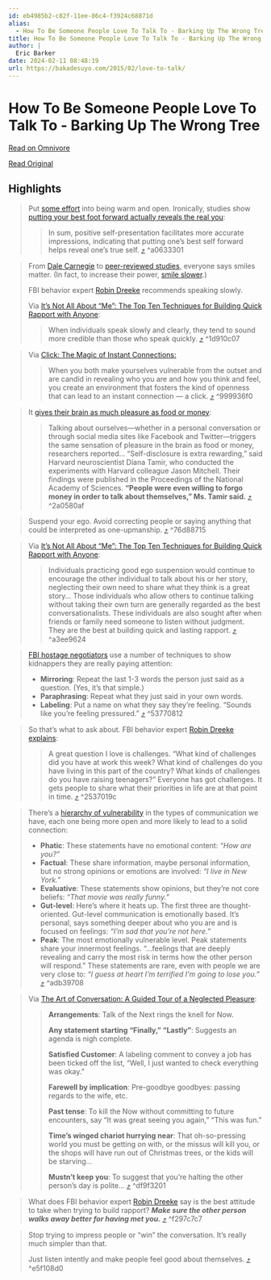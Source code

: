 ```yaml
---
id: eb4985b2-c82f-11ee-86c4-f3924c68871d
alias:
  - How To Be Someone People Love To Talk To - Barking Up The Wrong Tree
title: How To Be Someone People Love To Talk To - Barking Up The Wrong Tree
author: |
  Eric Barker
date: 2024-02-11 08:48:19
url: https://bakadesuyo.com/2015/02/love-to-talk/
---
```


# How To Be Someone People Love To Talk To - Barking Up The Wrong Tree

[Read on Omnivore](https://omnivore.app/me/how-to-be-someone-people-love-to-talk-to-barking-up-the-wrong-tr-18d93cf74e3)

[Read Original](https://bakadesuyo.com/2015/02/love-to-talk/)

## Highlights

> Put [some effort](http://bakadesuyo.com/2012/05/whats-an-absurdly-easy-way-to-improve-all-you/) into being warm and open. Ironically, studies show [putting your best foot forward actually reveals the real you](http://bakadesuyo.com/2011/05/does-putting-your-best-self-forward-reveal-yo/):
> 
> > In sum, positive self-presentation facilitates more accurate impressions, indicating that putting one’s best self forward helps reveal one’s true self. [⤴️](https://omnivore.app/me/how-to-be-someone-people-love-to-talk-to-barking-up-the-wrong-tr-18d93cf74e3#a0633301-3083-405f-a030-a8989ff56d78)  ^a0633301

> From [Dale Carnegie](http://bakadesuyo.com/2013/01/truth-dale-carnegies-how-win-friends-influence-people/) to [peer-reviewed studies](http://bakadesuyo.com/2011/11/whats-the-easiest-way-to-make-yourself-more-a/), everyone says smiles matter. (In fact, to increase their power, [smile slower](http://bakadesuyo.com/2011/09/is-there-an-easy-way-to-improve-your-smile/).)
> 
> FBI behavior expert [Robin Dreeke](http://bakadesuyo.com/2013/11/rapport-building-skills/) recommends speaking slowly.
> 
> Via [It’s Not All About “Me”: The Top Ten Techniques for Building Quick Rapport with Anyone](http://www.amazon.com/gp/product/B0060YIBLK/ref=as%5Fli%5Fss%5Ftl?ie=UTF8&camp=1789&creative=390957&creativeASIN=B0060YIBLK&linkCode=as2&tag=spacforrent-20):
> 
> > When individuals speak slowly and clearly, they tend to sound more credible than those who speak quickly. [⤴️](https://omnivore.app/me/how-to-be-someone-people-love-to-talk-to-barking-up-the-wrong-tr-18d93cf74e3#1d910c07-5a9c-4f2c-b71d-5bec1b42df47)  ^1d910c07

> Via [Click: The Magic of Instant Connections:](http://www.amazon.com/gp/product/0385529066/ref=as%5Fli%5Fss%5Ftl?ie=UTF8&camp=1789&creative=390957&creativeASIN=0385529066&linkCode=as2&tag=spacforrent-20)
> 
> > When you both make yourselves vulnerable from the outset and are candid in revealing who you are and how you think and feel, you create an environment that fosters the kind of openness that can lead to an instant connection — a click. [⤴️](https://omnivore.app/me/how-to-be-someone-people-love-to-talk-to-barking-up-the-wrong-tr-18d93cf74e3#999936f0-d266-4da0-98d0-b87efede4ee2)  ^999936f0

> It [gives their brain as much pleasure as food or money](http://bakadesuyo.com/2012/05/what-gives-your-brain-as-much-pleasure-as-foo/):
> 
> > Talking about ourselves—whether in a personal conversation or through social media sites like Facebook and Twitter—triggers the same sensation of pleasure in the brain as food or money, researchers reported… “Self-disclosure is extra rewarding,” said Harvard neuroscientist Diana Tamir, who conducted the experiments with Harvard colleague Jason Mitchell. Their findings were published in the Proceedings of the National Academy of Sciences. **“People were even willing to forgo money in order to talk about themselves,” Ms. Tamir said.** [⤴️](https://omnivore.app/me/how-to-be-someone-people-love-to-talk-to-barking-up-the-wrong-tr-18d93cf74e3#2a0580af-29bb-4257-98f1-30804d8bdf6b)  ^2a0580af

> Suspend your ego. Avoid correcting people or saying anything that could be interpreted as one-upmanship. [⤴️](https://omnivore.app/me/how-to-be-someone-people-love-to-talk-to-barking-up-the-wrong-tr-18d93cf74e3#76d88715-faaa-426c-910c-8911e217e51d)  ^76d88715

> Via [It’s Not All About “Me”: The Top Ten Techniques for Building Quick Rapport with Anyone](http://www.amazon.com/gp/product/B0060YIBLK/ref=as%5Fli%5Fss%5Ftl?ie=UTF8&camp=1789&creative=390957&creativeASIN=B0060YIBLK&linkCode=as2&tag=spacforrent-20):
> 
> > Individuals practicing good ego suspension would continue to encourage the other individual to talk about his or her story, neglecting their own need to share what they think is a great story… Those individuals who allow others to continue talking without taking their own turn are generally regarded as the best conversationalists. These individuals are also sought after when friends or family need someone to listen without judgment. They are the best at building quick and lasting rapport. [⤴️](https://omnivore.app/me/how-to-be-someone-people-love-to-talk-to-barking-up-the-wrong-tr-18d93cf74e3#a3ee9624-00b5-43a3-9b9a-f3bd7436d22e)  ^a3ee9624

> [FBI hostage negotiators](http://bakadesuyo.com/2013/06/hostage-negotiation/) use a number of techniques to show kidnappers they are really paying attention:
> 
> * **Mirroring**: Repeat the last 1-3 words the person just said as a question. (Yes, it’s that simple.)
> * **Paraphrasing**: Repeat what they just said in your own words.
> * **Labeling**: Put a name on what they say they’re feeling. “Sounds like you’re feeling pressured.” [⤴️](https://omnivore.app/me/how-to-be-someone-people-love-to-talk-to-barking-up-the-wrong-tr-18d93cf74e3#53770812-ac13-491e-866b-b55127b5d7b6)  ^53770812

> So that’s what to ask about. FBI behavior expert [Robin Dreeke explains](http://bakadesuyo.com/2014/10/how-to-get-people-to-like-you/):
> 
> > A great question I love is challenges. “What kind of challenges did you have at work this week? What kind of challenges do you have living in this part of the country? What kinds of challenges do you have raising teenagers?” Everyone has got challenges. It gets people to share what their priorities in life are at that point in time. [⤴️](https://omnivore.app/me/how-to-be-someone-people-love-to-talk-to-barking-up-the-wrong-tr-18d93cf74e3#2537019c-a161-43bc-ab68-92f027a596db)  ^2537019c

> There’s a [hierarchy of vulnerability](http://www.amazon.com/gp/product/0385529066/ref=as%5Fli%5Fss%5Ftl?ie=UTF8&camp=1789&creative=390957&creativeASIN=0385529066&linkCode=as2&tag=spacforrent-20) in the types of communication we have, each one being more open and more likely to lead to a solid connection:
> 
> * **Phatic**: These statements have no emotional content: _“How are you?”_
> * **Factual**: These share information, maybe personal information, but no strong opinions or emotions are involved: _“I live in New York.”_
> * **Evaluative**: These statements show opinions, but they’re not core beliefs: _“That movie was really funny.”_
> * **Gut-level**: Here’s where it heats up. The first three are thought-oriented. Gut-level communication is emotionally based. It’s personal, says something deeper about who you are and is focused on feelings: _“I’m sad that you’re not here.”_
> * **Peak**: The most emotionally vulnerable level. Peak statements share your innermost feelings. “…feelings that are deeply revealing and carry the most risk in terms how the other person will respond.” These statements are rare, even with people we are very close to: _“I guess at heart I’m terrified I’m going to lose you.”_ [⤴️](https://omnivore.app/me/how-to-be-someone-people-love-to-talk-to-barking-up-the-wrong-tr-18d93cf74e3#adb39708-fd19-4ada-a61f-7ca38492d1af)  ^adb39708

> Via [The Art of Conversation: A Guided Tour of a Neglected Pleasure](http://www.amazon.com/gp/product/B001P9O38A/ref=as%5Fli%5Fss%5Ftl?ie=UTF8&camp=1789&creative=390957&creativeASIN=B001P9O38A&linkCode=as2&tag=spacforrent-20):
> 
> > **Arrangements**: Talk of the Next rings the knell for Now.
> > 
> > **Any statement starting “Finally,” “Lastly”**: Suggests an agenda is nigh complete.
> > 
> > **Satisfied Customer**: A labeling comment to convey a job has been ticked off the list, “Well, I just wanted to check everything was okay.”
> > 
> > **Farewell by implication**: Pre-goodbye goodbyes: passing regards to the wife, etc.
> > 
> > **Past tense**: To kill the Now without committing to future encounters, say “It was great seeing you again,” “This was fun.”
> > 
> > **Time’s winged chariot hurrying near**: That oh-so-pressing world you must be getting on with, or the missus will kill you, or the shops will have run out of Christmas trees, or the kids will be starving…
> > 
> > **Mustn’t keep you**: To suggest that you’re halting the other person’s day is polite… [⤴️](https://omnivore.app/me/how-to-be-someone-people-love-to-talk-to-barking-up-the-wrong-tr-18d93cf74e3#df9f3201-7264-461b-a601-d353c0efe8c3)  ^df9f3201

> What does FBI behavior expert [Robin Dreeke](http://bakadesuyo.com/2013/11/rapport-building-skills/) say is the best attitude to take when trying to build rapport? **_Make sure the other person walks away better for having met you._** [⤴️](https://omnivore.app/me/how-to-be-someone-people-love-to-talk-to-barking-up-the-wrong-tr-18d93cf74e3#f297c7c7-efc1-40ab-8b56-a13887b69218)  ^f297c7c7

> Stop trying to impress people or “win” the conversation. It’s really much simpler than that.
> 
> Just listen intently and make people feel good about themselves. [⤴️](https://omnivore.app/me/how-to-be-someone-people-love-to-talk-to-barking-up-the-wrong-tr-18d93cf74e3#e5f108d0-0480-4c23-868b-31a05287961e)  ^e5f108d0

